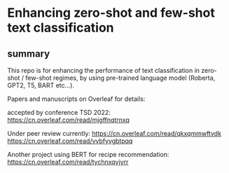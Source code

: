 # Enhancing  zero-shot and few-shot text classification



## summary

This repo is for enhancing the performance of text classification in zero-shot / few-shot regimes, by using pre-trained language model (Roberta, GPT2, T5, BART etc...). 


Papers and manuscripts on Overleaf for details:

accepted by conference TSD 2022:
https://cn.overleaf.com/read/mjgffnqtrnxq

Under peer review currently:
https://cn.overleaf.com/read/qkxqmmwftvdk
https://cn.overleaf.com/read/vvbfyvgbtpqq



Another project using BERT for recipe recommendation:
https://cn.overleaf.com/read/tychnxqyjyrr






